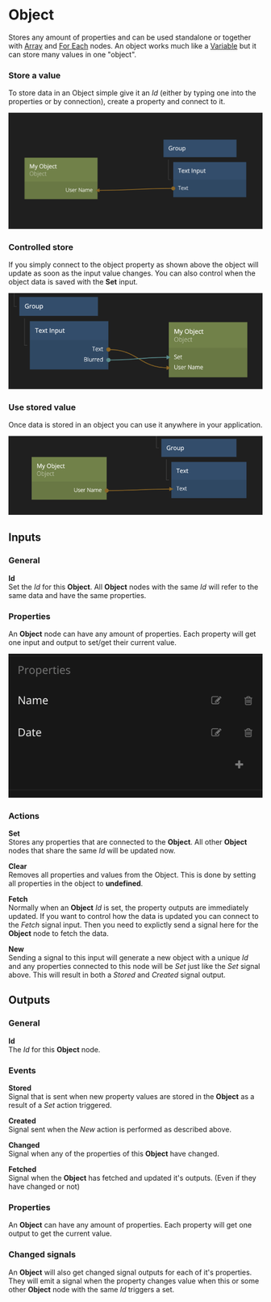 # Object

Stores any amount of properties and can be used standalone or together with [Array](nodes/data/array.md) and [For Each](nodes/data/for-each.md) nodes. An object works much like a [Variable](nodes/data/variable.md) but it can store many values in one "object". 

### Store a value
To store data in an Object simple give it an *Id* (either by typing one into the properties or by connection), create a property and connect to it.

![](object-1.png ':class=img-size-l')

### Controlled store
If you simply connect to the object property as shown above the object will update as soon as the input value changes. You can also control when the object data is saved with the **Set** input.

![](object-2.png ':class=img-size-l')

### Use stored value
Once data is stored in an object you can use it anywhere in your application.

![](object-3.png ':class=img-size-l')

## Inputs

### General

**Id**  
Set the _Id_ for this **Object**. All **Object** nodes with the same _Id_ will refer to the same data and have the same properties.

### Properties

An **Object** node can have any amount of properties. Each property will get one input and output to set/get their current value.

![](object-props.png ':class=img-size-s')

### Actions

**Set**  
Stores any properties that are connected to the **Object**. All other **Object** nodes that share the same _Id_ will be updated now.

**Clear**  
Removes all properties and values from the Object. This is done by setting all properties in the object to **undefined**.

**Fetch**  
Normally when an **Object** _Id_ is set, the property outputs are immediately updated. If you want to control how the data is updated you can connect to the _Fetch_ signal input. Then you need to explictly send a signal here for the **Object** node to fetch the data.

**New**  
Sending a signal to this input will generate a new object with a unique *Id* and any properties connected to this node will be *Set* just like the *Set* signal above. This will result in both a *Stored* and *Created* signal output.

## Outputs

### General

**Id**  
The _Id_ for this **Object** node.

### Events

**Stored**  
Signal that is sent when new property values are stored in the **Object** as a result of a _Set_ action triggered.

**Created**  
Signal sent when the *New* action is performed as described above.

**Changed**  
Signal when any of the properties of this **Object** have changed.

**Fetched**  
Signal when the **Object** has fetched and updated it's outputs. (Even if they have changed or not)

### Properties

An **Object** can have any amount of properties. Each property will get one output to get the current value.

### Changed signals

An **Object** will also get changed signal outputs for each of it's properties. They will emit a signal when the property changes value when this or some other **Object** node with the same _Id_ triggers a set.
